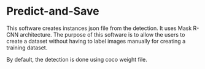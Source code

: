 # Predict-and-Save

This software creates instances json file from the detection. It uses Mask R-CNN architecture. The purpose of this software is to allow the users to create a dataset without having to label images manually for creating a training dataset.

By default, the detection is done using coco weight file. 
